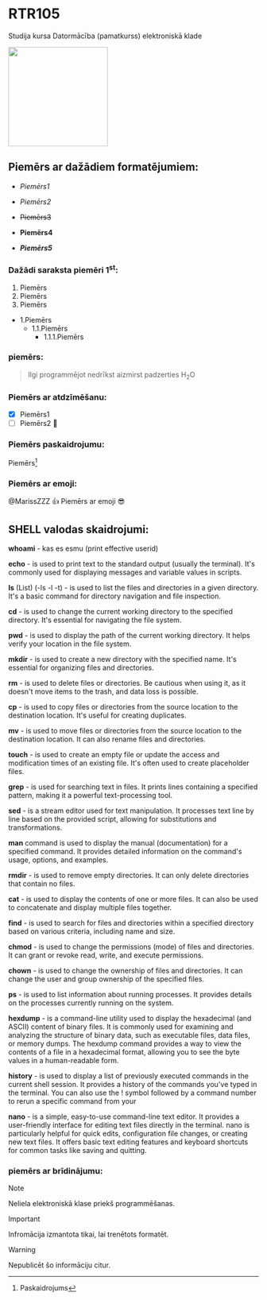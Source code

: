# RTR105
Studija kursa Datormācība (pamatkurss) elektroniskā klade

<img src="https://media.geeksforgeeks.org/wp-content/uploads/s2-1.jpg" width="200" height="200" />

## Piemērs ar dažādiem formatējumiem:

- _Piemērs1_

- *Piemērs2*

- ~~Piemērs3~~

- **Piemērs4**

- ***Piemērs5***
 
### Dažādi saraksta piemēri 1<sup>st</sup>:
  1. Piemērs
  2. Piemērs
  3. Piemērs
   - 1.Piemērs 
     - 1.1.Piemērs
        - 1.1.1.Piemērs

### piemērs:
> Ilgi programmējot nedrīkst aizmirst padzerties H<sub>2</sub>O

### Piemērs ar atdzīmēšanu:
- [x] Piemērs1
- [ ] Piemērs2 :tada:

### Piemērs paskaidrojumu:
Piemērs[^1]
[^1]: Paskaidrojums

### Piemērs ar emoji:
@MarissZZZ :+1: Piemērs ar emoji :sunglasses:

## SHELL valodas skaidrojumi:

**whoami** - kas es esmu (print effective userid)

**echo** - is used to print text to the standard output (usually the terminal). It's commonly used for displaying messages and variable values in scripts.

**ls** (List) (-ls -l -t) - is used to list the files and directories in a given directory. It's a basic command for directory navigation and file inspection.

**cd** - is used to change the current working directory to the specified directory. It's essential for navigating the file system.

**pwd** - is used to display the path of the current working directory. It helps verify your location in the file system.

**mkdir** - is used to create a new directory with the specified name. It's essential for organizing files and directories.

**rm** - is used to delete files or directories. Be cautious when using it, as it doesn't move items to the trash, and data loss is possible.

**cp** - is used to copy files or directories from the source location to the destination location. It's useful for creating duplicates.

**mv** - is used to move files or directories from the source location to the destination location. It can also rename files and directories.

**touch** - is used to create an empty file or update the access and modification times of an existing file. It's often used to create placeholder files.

**grep** - is used for searching text in files. It prints lines containing a specified pattern, making it a powerful text-processing tool.

**sed** - is a stream editor used for text manipulation. It processes text line by line based on the provided script, allowing for substitutions and transformations.

**man** command is used to display the manual (documentation) for a specified command. It provides detailed information on the command's usage, options, and examples.

**rmdir** - is used to remove empty directories. It can only delete directories that contain no files.

**cat** - is used to display the contents of one or more files. It can also be used to concatenate and display multiple files together.

**find** - is used to search for files and directories within a specified directory based on various criteria, including name and size.

**chmod** - is used to change the permissions (mode) of files and directories. It can grant or revoke read, write, and execute permissions.

**chown** - is used to change the ownership of files and directories. It can change the user and group ownership of the specified files.

**ps** - is used to list information about running processes. It provides details on the processes currently running on the system.

**hexdump** - is a command-line utility used to display the hexadecimal (and ASCII) content of binary files. It is commonly used for examining and analyzing the structure of binary data, such as executable files, data files, or memory dumps. The hexdump command provides a way to view the contents of a file in a hexadecimal format, allowing you to see the byte values in a human-readable form.

**history** - is used to display a list of previously executed commands in the current shell session. It provides a history of the commands you've typed in the terminal. You can also use the ! symbol followed by a command number to rerun a specific command from your 

**nano** - is a simple, easy-to-use command-line text editor. It provides a user-friendly interface for editing text files directly in the terminal. nano is particularly helpful for quick edits, configuration file changes, or creating new text files. It offers basic text editing features and keyboard shortcuts for common tasks like saving and quitting.


### piemērs ar brīdinājumu:
> [!NOTE]
> Neliela elektroniskā klase priekš programmēšanas.

> [!IMPORTANT]
> Infromācija izmantota tikai, lai trenētots formatēt.

> [!WARNING]
> Nepublicēt šo informāciju citur.
